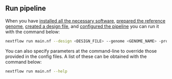 
## Run pipeline

When you have [installed all the necessary software](https://github.com/crickbabs/BABS-ATACSeqPE/blob/master/docs/software.md), [prepared the reference genome](https://github.com/crickbabs/BABS-ATACSeqPE/blob/master/docs/genome.md), [created a design file](https://github.com/crickbabs/BABS-ATACSeqPE/blob/master/docs/design.md), and [configured the pipeline](https://github.com/crickbabs/BABS-ATACSeqPE/blob/master/docs/configuration/local.md) you can run it with the command below:

```bash
nextflow run main.nf --design <DESIGN_FILE> --genome <GENOME_NAME> -profile <PROFILE_NAME>
```

You can also specify parameters at the command-line to override those provided in the config files. A list of these can be obtained with the command below:

```bash
nextflow run main.nf --help
```

<!---
Add troubleshooting section here?
-->
